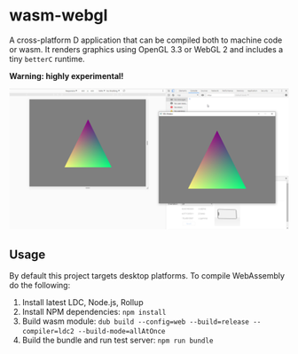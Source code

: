 # wasm-webgl
A cross-platform D application that can be compiled both to machine code or wasm. It renders graphics using OpenGL 3.3 or WebGL 2 and includes a tiny `betterC` runtime.

**Warning: highly experimental!**

[![Screenshot](screenshot.jpg)](screenshot.jpg)

## Usage
By default this project targets desktop platforms. To compile WebAssembly do the following:
1. Install latest LDC, Node.js, Rollup
2. Install NPM dependencies:
   `npm install`
2. Build wasm module:
   `dub build --config=web --build=release --compiler=ldc2 --build-mode=allAtOnce`
3. Build the bundle and run test server:
   `npm run bundle`
